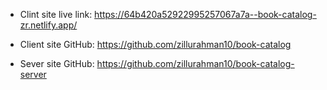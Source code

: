 - Clint site live link: https://64b420a52922995257067a7a--book-catalog-zr.netlify.app/

- Client site GitHub: https://github.com/zillurahman10/book-catalog

- Sever site GitHub: https://github.com/zillurahman10/book-catalog-server

